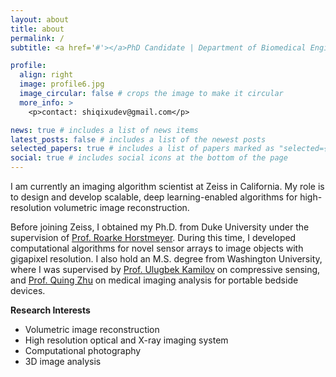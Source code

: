 ```yaml
---
layout: about
title: about
permalink: /
subtitle: <a href='#'></a>PhD Candidate | Department of Biomedical Engineering, Duke University

profile:
  align: right
  image: profile6.jpg
  image_circular: false # crops the image to make it circular
  more_info: >
    <p>contact: shiqixudev@gmail.com</p>

news: true # includes a list of news items
latest_posts: false # includes a list of the newest posts
selected_papers: true # includes a list of papers marked as "selected={true}"
social: true # includes social icons at the bottom of the page
---
```


I am currently an imaging algorithm scientist at Zeiss in California. My role is to design and develop scalable, deep learning-enabled algorithms for high-resolution volumetric image reconstruction.

Before joining Zeiss, I obtained my Ph.D. from Duke University under the supervision of [Prof. Roarke Horstmeyer](https://horstmeyer.pratt.duke.edu/people/roarke-horstmeyer). During this time, I developed computational algorithms for novel sensor arrays to image objects with gigapixel resolution. I also hold an M.S. degree from Washington University, where I was supervised by [Prof. Ulugbek Kamilov](https://cigroup.wustl.edu/) on compressive sensing, and [Prof. Quing Zhu](https://opticalultrasoundimaging.wustl.edu/) on medical imaging analysis for portable bedside devices.

**Research Interests**
- Volumetric image reconstruction
- High resolution optical and X-ray imaging system
- Computational photography
- 3D image analysis

<!-- Write your biography here. Tell the world about yourself. Link to your favorite [subreddit](http://reddit.com). You can put a picture in, too. The code is already in, just name your picture `prof_pic.jpg` and put it in the `img/` folder.

Put your address / P.O. box / other info right below your picture. You can also disable any of these elements by editing `profile` property of the YAML header of your `_pages/about.md`. Edit `_bibliography/papers.bib` and Jekyll will render your [publications page](/al-folio/publications/) automatically.

Link to your social media connections, too. This theme is set up to use [Font Awesome icons](https://fontawesome.com/) and [Academicons](https://jpswalsh.github.io/academicons/), like the ones below. Add your Facebook, Twitter, LinkedIn, Google Scholar, or just disable all of them. -->
